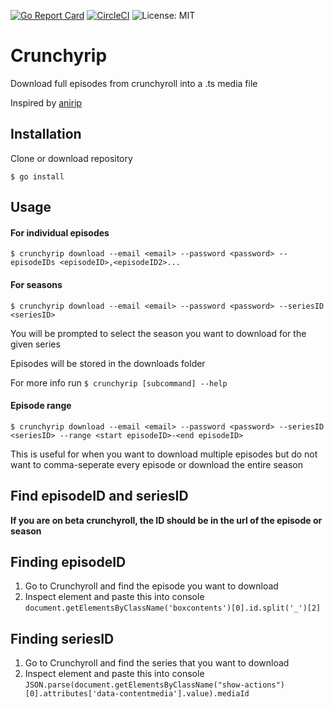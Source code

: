 [![Go Report Card](https://goreportcard.com/badge/github.com/ovo/crunchyrip)](https://goreportcard.com/report/github.com/ovo/crunchyrip) [![CircleCI](https://circleci.com/gh/ovo/crunchyrip.svg?style=svg)](https://circleci.com/gh/ovo/crunchyrip) ![License: MIT](https://img.shields.io/badge/License-MIT-yellow.svg)
# Crunchyrip

Download full episodes from crunchyroll into a .ts media file

Inspired by [anirip](https://github.com/s32x/anirip)

## Installation
Clone or download repository

`$ go install`

## Usage

#### For individual episodes

`$ crunchyrip download --email <email> --password <password> --episodeIDs <episodeID>,<episodeID2>...`

#### For seasons

`$ crunchyrip download --email <email> --password <password> --seriesID <seriesID>`

You will be prompted to select the season you want to download for the given series

Episodes will be stored in the downloads folder

For more info run `$ crunchyrip [subcommand] --help`

#### Episode range

`$ crunchyrip download --email <email> --password <password> --seriesID <seriesID> --range <start episodeID>-<end episodeID>`

This is useful for when you want to download multiple episodes but do not want to comma-seperate every episode or download the entire season

## Find episodeID and seriesID

**If you are on beta crunchyroll, the ID should be in the url of the episode or season**

## Finding episodeID

1. Go to Crunchyroll and find the episode you want to download
2. Inspect element and paste this into console
`document.getElementsByClassName('boxcontents')[0].id.split('_')[2]`

## Finding seriesID

1. Go to Crunchyroll and find the series that you want to download
2. Inspect element and paste this into console
`JSON.parse(document.getElementsByClassName("show-actions")[0].attributes['data-contentmedia'].value).mediaId`
